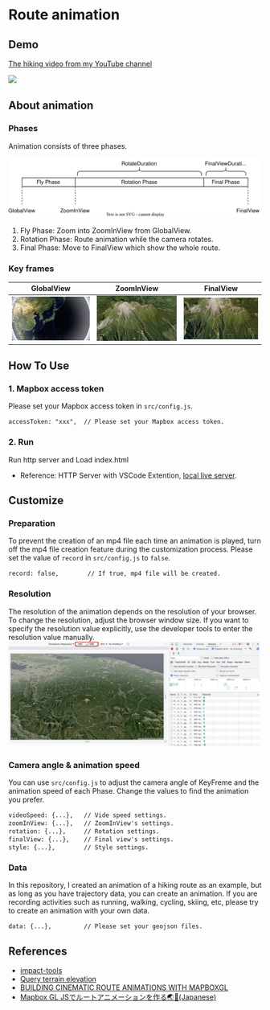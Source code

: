 # Route animation
## Demo 
[The hiking video from my YouTube channel](https://www.youtube.com/clip/UgkxPGQaaczd3gCTJHsUVAuFQrDt_RDpqWXF)

![](docs/demo.gif)
## About animation
### Phases
Animation consists of three phases.

![](docs/key-frames.svg)

1. Fly Phase: Zoom into ZoomInView from GlobalView.
2. Rotation Phase: Route animation while the camera rotates.
3. Final Phase: Move to FinalView which show the whole route.

### Key frames
| GlobalView | ZoomInView | FinalView |
|------------|------------|-----------|
| <img src="docs/globa-view.png" width="300"> | <img src="docs/zoom-in-view.png" width="300"> |<img src="docs/final-view.png" width="300"> |

## How To Use
### 1. Mapbox access token
Please set your Mapbox access token in `src/config.js`.
```
accessToken: "xxx",  // Please set your Mapbox access token.
```

### 2. Run
Run http server and Load index.html
- Reference: HTTP Server with VSCode Extention, [local live server](https://marketplace.visualstudio.com/items?itemName=ritwickdey.LiveServer).

## Customize
### Preparation
To prevent the creation of an mp4 file each time an animation is played, turn off the mp4 file creation feature during the customization process. Please set the value of `record` in `src/config.js` to `false`.

```
record: false,        // If true, mp4 file will be created.
```

### Resolution
The resolution of the animation depends on the resolution of your browser. To change the resolution, adjust the browser window size. If you want to specify the resolution value explicitly, use the developer tools to enter the resolution value manually.
<img src="docs/resolution.png" width="500">

### Camera angle & animation speed
You can use `src/config.js` to adjust the camera angle of KeyFreme and the animation speed of each Phase.
Change the values to find the animation you prefer.

```
videoSpeed: {...},   // Vide speed settings.
zoomInView: {...},   // ZoomInView's settings.
rotation: {...},     // Rotation settings.
finalView: {...},    // Final view's settings.
style: {...},        // Style settings.
```

### Data
In this repository, I created an animation of a hiking route as an example, but as long as you have trajectory data, you can create an animation. If you are recording activities such as running, walking, cycling, skiing, etc, please try to create an animation with your own data.

```
data: {...},         // Please set your geojson files.
```

## References
- [impact-tools](https://github.com/mapbox/impact-tools/tree/master/journey-animation-sequence)
- [Query terrain elevation](https://docs.mapbox.com/mapbox-gl-js/example/query-terrain-elevation/)
- [BUILDING CINEMATIC ROUTE ANIMATIONS WITH MAPBOXGL](https://www.mapbox.com/blog/building-cinematic-route-animations-with-mapboxgl)
- [Mapbox GL JSでルートアニメーションを作る🌏🎥(Japanese)](https://zenn.dev/yukinakanaka/articles/2c0b93366d27e1)